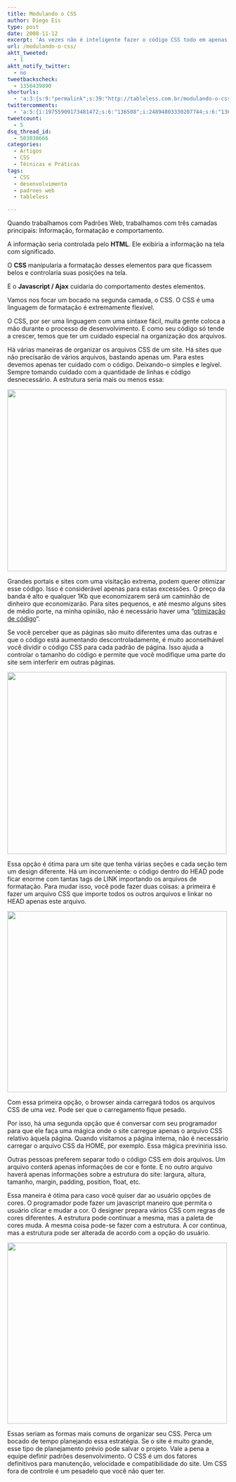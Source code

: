 ```yaml
---
title: Modulando o CSS
author: Diego Eis
type: post
date: 2008-11-12
excerpt: 'As vezes não é inteligente fazer o código CSS todo em apenas um arquivo CSS. É aí que entra a modularização do CSS. '
url: /modulando-o-css/
aktt_tweeted:
  - 1
aktt_notify_twitter:
  - no
tweetbackscheck:
  - 1356439890
shorturls:
  - 'a:3:{s:9:"permalink";s:39:"http://tableless.com.br/modulando-o-css";s:7:"tinyurl";s:26:"http://tinyurl.com/4234zmo";s:4:"isgd";s:19:"http://is.gd/coxXlO";}'
twittercomments:
  - 'a:5:{i:19755909173481472;s:6:"136508";i:24894803330207744;s:6:"136671";i:104183957406498817;s:7:"retweet";i:104183163777069057;s:7:"retweet";i:104182941319573504;s:7:"retweet";}'
tweetcount:
  - 5
dsq_thread_id:
  - 503038666
categories:
  - Artigos
  - CSS
  - Técnicas e Práticas
tags:
  - CSS
  - desenvolvimento
  - padroes web
  - tableless

---
```

Quando trabalhamos com Padrões Web, trabalhamos com três camadas principais: Informação, formatação e comportamento.
  
A informação seria controlada pelo **HTML**. Ele exibiria a informação na tela com significado.
  
O **CSS** manipularia a formatação desses elementos para que ficassem belos e controlaria suas posições na tela.
  
E o **Javascript / Ajax** cuidaria do comportamento destes elementos.
  
<!--more-->


  
Vamos nos focar um bocado na segunda camada, o CSS. O CSS é uma linguagem de formatação é extremamente flexível.
  
O CSS, por ser uma linguagem com uma sintaxe fácil, muita gente coloca a mão durante o processo de desenvolvimento. E como seu código só tende a crescer, temos que ter um cuidado especial na organização dos arquivos.

Há várias maneiras de organizar os arquivos CSS de um site. Há sites que não precisarão de vários arquivos, bastando apenas um. Para estes devemos apenas ter cuidado com o código. Deixando-o simples e legível. Sempre tomando cuidado com a quantidade de linhas e código desnecessário. A estrutura seria mais ou menos essa:

[<img class="alignnone size-full wp-image-1035" title="Um CSS para todo o site" src="http://tableless.com.br/uploads/2008/11/umcss.jpg" alt="" width="499" height="414" srcset="uploads/2008/11/umcss.jpg 574w, uploads/2008/11/umcss-300x248.jpg 300w" sizes="(max-width: 499px) 100vw, 499px" />][1]

Grandes portais e sites com uma visitação extrema, podem querer otimizar esse código. Isso é considerável apenas para estas excessões. O preço da banda é alto e qualquer 1Kb que economizarem será um caminhão de dinheiro que economizarão. Para sites pequenos, e até mesmo alguns sites de médio porte, na minha opinião, não é necessário haver uma &#8220;[otimização de código][2]&#8220;.

Se você perceber que as páginas são muito diferentes uma das outras e que o código está aumentando descontroladamente, é muito aconselhável você dividir o código CSS para cada padrão de página. Isso ajuda a controlar o tamanho do código e permite que você modifique uma parte do site sem interferir em outras páginas.

[<img class="alignnone size-full wp-image-1034" title="Um arquivo para cada padrão" src="http://tableless.com.br/uploads/2008/11/umcss-padrao.jpg" alt="" width="499" height="414" srcset="uploads/2008/11/umcss-padrao.jpg 574w, uploads/2008/11/umcss-padrao-300x248.jpg 300w" sizes="(max-width: 499px) 100vw, 499px" />][3]

Essa opção é ótima para um site que tenha várias seções e cada seção tem um design diferente. Há um inconveniente: o código dentro do HEAD pode ficar enorme com tantas tags de LINK importando os arquivos de formatação. Para mudar isso, você pode fazer duas coisas: a primeira é fazer um arquivo CSS que importe todos os outros arquivos e linkar no HEAD apenas este arquivo.

[<img class="alignnone size-full wp-image-1033" title="Um arquivo CSS importando vários" src="http://tableless.com.br/uploads/2008/11/importando-todos.jpg" alt="" width="500" height="412" srcset="uploads/2008/11/importando-todos.jpg 577w, uploads/2008/11/importando-todos-300x247.jpg 300w" sizes="(max-width: 500px) 100vw, 500px" />][4]

Com essa primeira opção, o browser ainda carregará todos os arquivos CSS de uma vez. Pode ser que o carregamento fique pesado.
  
Por isso, há uma segunda opção que é conversar com seu programador para que ele faça uma mágica onde o site carregue apenas o arquivo CSS relativo àquela página. Quando visitamos a página interna, não é necessário carregar o arquivo CSS da HOME, por exemplo. Essa mágica previniria isso.

Outras pessoas preferem separar todo o código CSS em dois arquivos. Um arquivo conterá apenas informações de cor e fonte. E no outro arquivo haverá apenas informações sobre a estrutura do site: largura, altura, tamanho, margin, padding, position, float, etc.
  
Essa maneira é ótima para caso você quiser dar ao usuário opções de cores. O programador pode fazer um javascript maneiro que permita o usuário clicar e mudar a cor. O designer prepara vários CSS com regras de cores diferentes. A estrutura pode continuar a mesma, mas a paleta de cores muda. A mesma coisa pode-se fazer com a estrutura. A cor continua, mas a estrutura pode ser alterada de acordo com a opção do usuário.

[<img class="alignnone size-full wp-image-1032" title="Um css para estrutura e outro para cor" src="http://tableless.com.br/uploads/2008/11/estrutura-cor.jpg" alt="" width="500" height="412" srcset="uploads/2008/11/estrutura-cor.jpg 577w, uploads/2008/11/estrutura-cor-300x247.jpg 300w" sizes="(max-width: 500px) 100vw, 500px" />][5]

Essas seriam as formas mais comuns de organizar seu CSS. Perca um bocado de tempo planejando essa estratégia. Se o site é muito grande, esse tipo de planejamento prévio pode salvar o projeto. Vale a pena a equipe definir padrões desenvolvimento. O CSS é um dos fatores definitivos para manutenção, velocidade e compatibilidade do site. Um CSS fora de controle é um pesadelo que você não quer ter.

 [1]: http://tableless.com.br/uploads/2008/11/umcss.jpg
 [2]: http://tableless.com.br/nao-otimize-seu-codigo
 [3]: http://tableless.com.br/uploads/2008/11/umcss-padrao.jpg
 [4]: http://tableless.com.br/uploads/2008/11/importando-todos.jpg
 [5]: http://tableless.com.br/uploads/2008/11/estrutura-cor.jpg